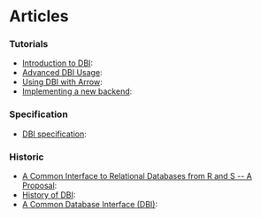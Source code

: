 # Articles

### Tutorials

- [Introduction to DBI](https://dbi.r-dbi.org/dev/articles/DBI.md):
- [Advanced DBI
  Usage](https://dbi.r-dbi.org/dev/articles/DBI-advanced.md):
- [Using DBI with
  Arrow](https://dbi.r-dbi.org/dev/articles/DBI-arrow.md):
- [Implementing a new
  backend](https://dbi.r-dbi.org/dev/articles/backend.md):

### Specification

- [DBI specification](https://dbi.r-dbi.org/dev/articles/spec.md):

### Historic

- [A Common Interface to Relational Databases from R and S -- A
  Proposal](https://dbi.r-dbi.org/dev/articles/DBI-proposal.md):
- [History of DBI](https://dbi.r-dbi.org/dev/articles/DBI-history.md):
- [A Common Database Interface
  (DBI)](https://dbi.r-dbi.org/dev/articles/DBI-1.md):

